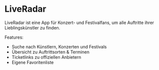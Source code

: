 # LiveRadar

LiveRadar ist eine App für Konzert- und Festivalfans, um alle Auftritte ihrer Lieblingskünstler zu finden.

Features:
- Suche nach Künstlern, Konzerten und Festivals
- Übersicht zu Auftrittsorten & Terminen
- Ticketlinks zu offiziellen Anbietern
- Eigene Favoritenliste
